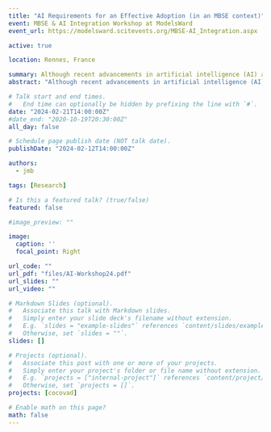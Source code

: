 ```yaml
---
title: "AI Requirements for an Effective Adoption (in an MBSE context)"
event: MBSE & AI Integration Workshop at ModelsWard
event_url: https://modelsward.scitevents.org/MBSE-AI_Integration.aspx

active: true

location: Rennes, France

summary: Although recent advancements in artificial intelligence (AI) and large language models (LLMs) have shown promise, there remain inherent challenges that hinder their widespread adoption in critical systems development and operation. This talk will outline the essential criteria that AI approaches must meet to be effectively integrated into Model-Based Systems Engineering (MBSE).
abstract: "Although recent advancements in artificial intelligence (AI) and large language models (LLMs) have shown promise, there remain inherent challenges that hinder their widespread adoption in critical systems development and operation. This talk will outline the essential criteria that AI approaches must meet to be effectively integrated into Model-Based Systems Engineering (MBSE)."

# Talk start and end times.
#   End time can optionally be hidden by prefixing the line with `#`.
date: "2024-02-21T14:00:00Z"
#date_end: "2020-10-19T20:30:00Z"
all_day: false

# Schedule page publish date (NOT talk date).
publishDate: "2024-02-12T14:00:00Z"

authors: 
  - jmb

tags: [Research]

# Is this a featured talk? (true/false)
featured: false

#image_preview: ""

image:
  caption: ''
  focal_point: Right

url_code: ""
url_pdf: "files/AI-Workshop24.pdf"
url_slides: ""
url_video: ""

# Markdown Slides (optional).
#   Associate this talk with Markdown slides.
#   Simply enter your slide deck's filename without extension.
#   E.g. `slides = "example-slides"` references `content/slides/example-slides.md`.
#   Otherwise, set `slides = ""`.
slides: []

# Projects (optional).
#   Associate this post with one or more of your projects.
#   Simply enter your project's folder or file name without extension.
#   E.g. `projects = ["internal-project"]` references `content/project/deep-learning/index.md`.
#   Otherwise, set `projects = []`.
projects: [cocovad]

# Enable math on this page?
math: false
---
```

